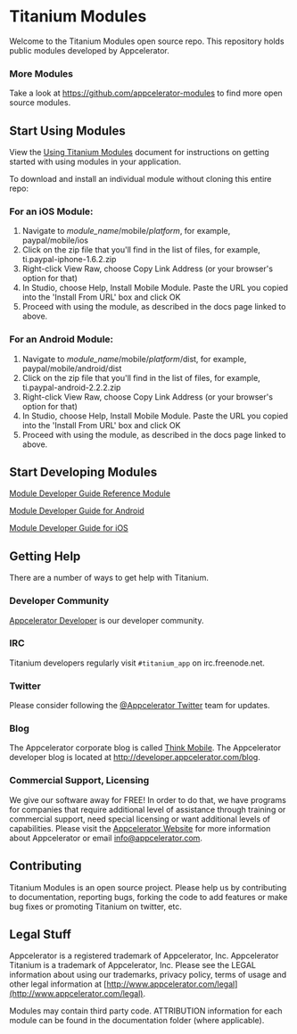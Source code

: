 Titanium Modules
================

Welcome to the Titanium Modules open source repo. This repository holds public modules developed by Appcelerator.

### More Modules

Take a look at <https://github.com/appcelerator-modules> to find more open source modules.

Start Using Modules
-----------

View the [Using Titanium Modules](http://docs.appcelerator.com/titanium/latest/#!/guide/Using_Titanium_Modules) document for instructions on getting
started with using modules in your application.

To download and install an individual module without cloning this entire repo:

### For an iOS Module:

1. Navigate to *module_name*/mobile/*platform*, for example, paypal/mobile/ios
2. Click on the zip file that you'll find in the list of files, for example, ti.paypal-iphone-1.6.2.zip
3. Right-click View Raw, choose Copy Link Address (or your browser's option for that)
4. In Studio, choose Help, Install Mobile Module. Paste the URL you copied into the 'Install From URL' box and click OK
5. Proceed with using the module, as described in the docs page linked to above.

### For an Android Module:

1. Navigate to *module_name*/mobile/*platform*/dist, for example, paypal/mobile/android/dist
2. Click on the zip file that you'll find in the list of files, for example, ti.paypal-android-2.2.2.zip
3. Right-click View Raw, choose Copy Link Address (or your browser's option for that)
4. In Studio, choose Help, Install Mobile Module. Paste the URL you copied into the 'Install From URL' box and click OK
5. Proceed with using the module, as described in the docs page linked to above.

Start Developing Modules
-----------

[Module Developer Guide Reference Module](https://github.com/appcelerator/titanium_modules/tree/master/moddevguide)

[Module Developer Guide for Android](http://wiki.appcelerator.org/display/guides2/Android+Module+Development+Guide)

[Module Developer Guide for iOS](http://wiki.appcelerator.org/display/guides2/iOS+Module+Development+Guide)

Getting Help
------------

There are a number of ways to get help with Titanium.

### Developer Community 

[Appcelerator Developer](http://developer.appcelerator.com) is our developer community.  

### IRC 

Titanium developers regularly visit `#titanium_app` on irc.freenode.net.

### Twitter

Please consider following the [@Appcelerator Twitter](http://www.twitter.com/appcelerator)
team for updates.

### Blog

The Appcelerator corporate blog is called [Think Mobile](http://thinkmobile.appcelerator.com/blog).
The Appcelerator developer blog is located at <http://developer.appcelerator.com/blog>.

### Commercial Support, Licensing

We give our software away for FREE!  In order to do that, we have programs for 
companies that require additional level of assistance through training or commercial support,
need special licensing or want additional levels of capabilities.  Please visit the
[Appcelerator Website](http://www.appcelerator.com) for more information about Appcelerator or
email [info@appcelerator.com](mailto:info@appcelerator.com).



Contributing
------------

Titanium Modules is an open source project.  Please help us by contributing to documentation,
reporting bugs, forking the code to add features or make bug fixes or promoting 
Titanium on twitter, etc.


Legal Stuff
-----------

Appcelerator is a registered trademark of Appcelerator, Inc.  Appcelerator Titanium is 
a trademark of Appcelerator, Inc.  Please see the LEGAL information about using our trademarks,
privacy policy, terms of usage and other legal information at [http://www.appcelerator.com/legal](http://www.appcelerator.com/legal).

Modules may contain third party code. ATTRIBUTION information for each module can be found in the documentation folder (where applicable).
